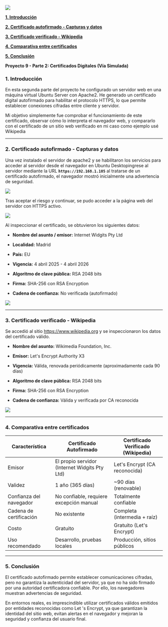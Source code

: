 ![](Imagenes/5.png)

[**1\. Introducción**](#1.-introducción)

[**2\. Certificado autofirmado \- Capturas y datos**](#2.-certificado-autofirmado---capturas-y-datos)

[**3\. Certificado verificado \- Wikipedia**](#3.-certificado-verificado---wikipedia)

[**4\. Comparativa entre certificados**](#4.-comparativa-entre-certificados)

[**5\. Conclusión**](#5.-conclusión)

**Proyecto 9 \- Parte 2: Certificados Digitales (Vía Simulada)**

### **1\. Introducción**

En esta segunda parte del proyecto he configurado un servidor web en una máquina virtual Ubuntu Server con Apache2. He generado un certificado digital autofirmado para habilitar el protocolo HTTPS, lo que permite establecer conexiones cifradas entre cliente y servidor.

Mi objetivo simplemente fue comprobar el funcionamiento de este certificado, observar cómo lo interpreta el navegador web, y compararlo con el certificado de un sitio web verificado en mi caso como ejemplo usé Wikipedia

---

### **2\. Certificado autofirmado \- Capturas y datos** 

Una vez instalado el servidor de apache2 y se habilitaron los servicios para acceder al servidor desde el navegador en Ubuntu Desktopingrese al servidor mediante la URL **`https://192.168.1.105`** al tratarse de un certificado autofirmado, el navegador mostró inicialmente una advertencia de seguridad.

![](Imagenes/1.png)

Tras aceptar el riesgo y continuar, se pudo acceder a la página web del servidor con HTTPS activo.

![](Imagenes/2.png)

 Al inspeccionar el certificado, se obtuvieron los siguientes datos:

* **Nombre del asunto / emisor:** Internet Widgits Pty Ltd

* **Localidad:** Madrid

* **País:** EU

* **Vigencia:** 4 abril 2025 \- 4 abril 2026

* **Algoritmo de clave pública:** RSA 2048 bits

* **Firma:** SHA-256 con RSA Encryption

* **Cadena de confianza:** No verificada (autofirmado)

![](Imagenes/3.png)

---

### **3\. Certificado verificado \- Wikipedia** 

Se accedió al sitio https://www.wikipedia.org y se inspeccionaron los datos del certificado válido.

* **Nombre del asunto:** Wikimedia Foundation, Inc.

* **Emisor:** Let's Encrypt Authority X3

* **Vigencia:** Válida, renovada periódicamente (aproximadamente cada 90 días)

* **Algoritmo de clave pública:** RSA 2048 bits

* **Firma:** SHA-256 con RSA Encryption

* **Cadena de confianza:** Válida y verificada por CA reconocida

![](Imagenes/4.png)

---

### **4\. Comparativa entre certificados**

| Característica | Certificado Autofirmado | Certificado Verificado (Wikipedia) |
| ----- | ----- | ----- |
| Emisor | El propio servidor (Internet Widgits Pty Ltd) | Let's Encrypt (CA reconocida) |
| Validez | 1 año (365 días) | \~90 días (renovable) |
| Confianza del navegador |  No confiable, requiere excepción manual |  Totalmente confiable |
| Cadena de certificación | No existente | Completa (intermedia \+ raíz) |
| Costo | Gratuito | Gratuito (Let's Encrypt) |
| Uso recomendado | Desarrollo, pruebas locales | Producción, sitios públicos |

---

### **5\. Conclusión**

El certificado autofirmado permite establecer comunicaciones cifradas, pero no garantiza la autenticidad del servidor, ya que no ha sido firmado por una autoridad certificadora confiable. Por ello, los navegadores muestran advertencias de seguridad.

En entornos reales, es imprescindible utilizar certificados válidos emitidos por entidades reconocidas como Let 's Encrypt, ya que garantizan la identidad del sitio web, evitan alertas en el navegador y mejoran la seguridad y confianza del usuario final.
